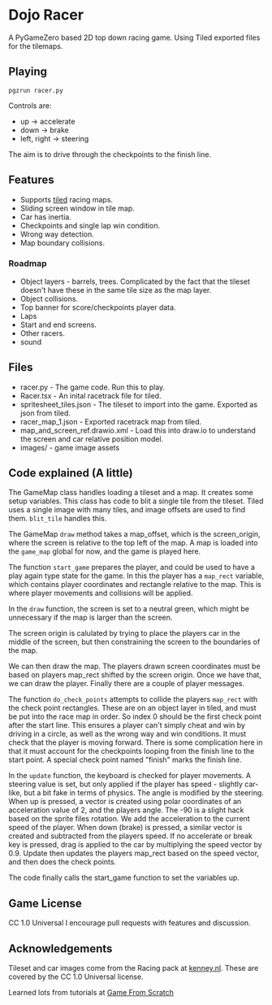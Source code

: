 # Dojo Racer

A PyGameZero based 2D top down racing game. Using Tiled exported files for the tilemaps.

## Playing

    pgzrun racer.py
    
Controls are:

* up -> accelerate
* down -> brake
* left, right -> steering

The aim is to drive through the checkpoints to the finish line.

## Features

* Supports [tiled](https://www.mapeditor.org) racing maps.
* Sliding screen window in tile map.
* Car has inertia.
* Checkpoints and single lap win condition.
* Wrong way detection.
* Map boundary collisions.

### Roadmap

* Object layers - barrels, trees. Complicated by the fact that the tileset doesn't have these in the same tile size as the map layer.
* Object collisions.
* Top banner for score/checkpoints player data.
* Laps
* Start and end screens.
* Other racers.
* sound

## Files

* racer.py - The game code. Run this to play.
* Racer.tsx - An inital racetrack file for tiled.
* spritesheet_tiles.json - The tileset to import into the game. Exported as json from tiled.
* racer_map_1.json - Exported racetrack map from tiled.
* map_and_screen_ref.drawio.xml - Load this into draw.io to understand the screen and car relative position model.
* images/ - game image assets

## Code explained (A little)

The GameMap class handles loading a tileset and a map. It creates some setup variables.
This class has code to blit a single tile from the tileset. Tiled uses a single image with many tiles, and
image offsets are used to find them. `blit_tile` handles this.

The GameMap `draw` method takes a map_offset, which is the screen_origin, where 
the screen is relative to the top left of the map. A map is loaded into the `game_map` global for now, and the game is played here.

The function `start_game` prepares the player, and could be used to have a play again type state for the game. In this the player has a `map_rect` variable, which contains player coordinates and rectangle relative to the map. This is where player movements and collisions will be applied.

In the `draw` function, the screen is set to a neutral green, which might be unnecessary if the map is larger than the screen.

The screen origin is calulated by trying to place the players car in the middle of the screen, but then constraining the screen to the boundaries of the map.

We can then draw the map. The players drawn screen coordinates must be based on players map_rect shifted by the screen origin. Once we have that, we can draw the player. Finally there are a couple of player messages.

The function `do_check_points` attempts to collide the players `map_rect` with the check point rectangles. These are on an object layer in tiled, and must be put into the race map in order. So index 0 should be the first check point after the start line. This ensures a player can't simply cheat and win by driving in a circle, as well as the wrong way and win conditions. It must check that the player is moving forward.
There is some complication here in that it must account for the checkpoints looping from the finish line to the start point. 
A special check point named "finish" marks the finish line.

In the `update` function, the keyboard is checked for player movements. A steering value is set, but only applied if the player has speed - slightly car-like, but a bit fake in terms of physics. The angle is modified by the steering.
When up is pressed, a vector is created using polar coordinates of an acceleration value of 2, and the players angle. The -90 is a slight hack based on the sprite files rotation. We add the acceleration to the current speed of the player. When down (brake) is pressed, a similar vector is created and subtracted from the players speed.
If no accelerate or break key is pressed, drag is applied to the car by multiplying the speed vector by 0.9.
Update then updates the players map_rect based on the speed vector, and then does the check points.

The code finally calls the start_game function to set the variables up.

## Game License

CC 1.0 Universal
I encourage pull requests with features and discussion.

## Acknowledgements

Tileset and car images come from the Racing pack at [kenney.nl](https://kenney.nl/assets/racing-pack). These are covered
by the CC 1.0 Universal license.

Learned lots from tutorials at [Game From Scratch](https://www.gamefromscratch.com/post/2015/10/14/Tiled-Map-Editor-Tutorial-Series.aspx)
